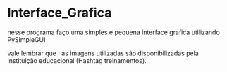 # Interface_Grafica
nesse programa faço uma simples e pequena interface grafica utilizando PySimpleGUI

 vale lembrar que :
 as imagens utilizadas são disponibilizadas pela instituição educacional (Hashtag treinamentos).

